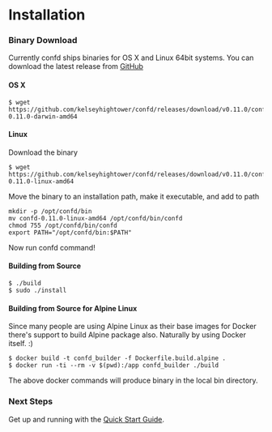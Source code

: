 # Installation

### Binary Download

Currently confd ships binaries for OS X and Linux 64bit systems. You can download the latest release from [GitHub](https://github.com/kelseyhightower/confd/releases)

#### OS X

```
$ wget https://github.com/kelseyhightower/confd/releases/download/v0.11.0/confd-0.11.0-darwin-amd64
```

#### Linux

Download the binary
```
$ wget https://github.com/kelseyhightower/confd/releases/download/v0.11.0/confd-0.11.0-linux-amd64
```
Move the binary to an installation path, make it executable, and add to path
```
mkdir -p /opt/confd/bin
mv confd-0.11.0-linux-amd64 /opt/confd/bin/confd
chmod 755 /opt/confd/bin/confd 
export PATH="/opt/confd/bin:$PATH"
```
Now run confd command!

#### Building from Source

```
$ ./build
$ sudo ./install
```

#### Building from Source for Alpine Linux

Since many people are using Alpine Linux as their base images for Docker there's support to build Alpine package also. Naturally by using Docker itself. :)

```
$ docker build -t confd_builder -f Dockerfile.build.alpine .
$ docker run -ti --rm -v $(pwd):/app confd_builder ./build
```
The above docker commands will produce binary in the local bin directory.

### Next Steps

Get up and running with the [Quick Start Guide](quick-start-guide.md).
